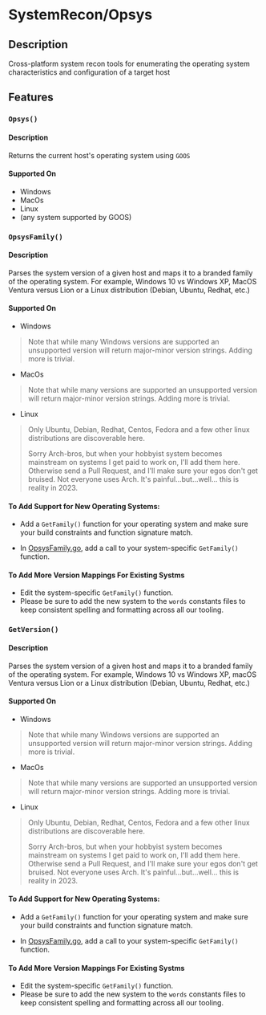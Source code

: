 SystemRecon/Opsys
=================

## Description

Cross-platform system recon tools for enumerating the
operating system characteristics and configuration of
a target host

## Features

### `Opsys()`

#### Description

Returns the current host's operating system using `GOOS`

#### Supported On

* Windows
* MacOs
* Linux
* (any system supported by GOOS)

### `OpsysFamily()`

#### Description

Parses the system version of a given host and maps it
to a branded family of the operating system. For example,
Windows 10 vs Windows XP, MacOS Ventura versus Lion or
a Linux distribution (Debian, Ubuntu, Redhat, etc.)

#### Supported On

* Windows
> Note that while many Windows versions are supported
> an unsupported version will return major-minor version
> strings.  Adding more is trivial.

* MacOs
> Note that while many versions are supported
> an unsupported version will return major-minor version
> strings.  Adding more is trivial.

* Linux
> Only Ubuntu, Debian, Redhat, Centos, Fedora and a few
> other linux distributions are discoverable here.
> 
> Sorry Arch-bros, but when your hobbyist system becomes mainstream
> on systems I get paid to work on, I'll add them here.  Otherwise
> send a Pull Request, and I'll make sure your egos don't get
> bruised.  Not everyone uses Arch.  It's painful...but...well...
> this is reality in 2023.

#### To Add Support for New Operating Systems:
* Add a `GetFamily()` function for your operating system
  and make sure your build constraints and function signature
  match.

* In [OpsysFamily.go](OpSysFamily.go), add a call to
  your system-specific `GetFamily()` function.

#### To Add More Version Mappings For Existing Systms
* Edit the system-specific `GetFamily()` function.
* Please be sure to add the new system to the `words`
  constants files to keep consistent spelling and
  formatting across all our tooling.


### `GetVersion()`

#### Description

Parses the system version of a given host and maps it
to a branded family of the operating system. For example,
Windows 10 vs Windows XP, macOS Ventura versus Lion or
a Linux distribution (Debian, Ubuntu, Redhat, etc.)

#### Supported On

* Windows
> Note that while many Windows versions are supported
> an unsupported version will return major-minor version
> strings.  Adding more is trivial.

* MacOs
> Note that while many versions are supported
> an unsupported version will return major-minor version
> strings.  Adding more is trivial.

* Linux
> Only Ubuntu, Debian, Redhat, Centos, Fedora and a few
> other linux distributions are discoverable here.
>
> Sorry Arch-bros, but when your hobbyist system becomes mainstream
> on systems I get paid to work on, I'll add them here.  Otherwise
> send a Pull Request, and I'll make sure your egos don't get
> bruised.  Not everyone uses Arch.  It's painful...but...well...
> this is reality in 2023.

#### To Add Support for New Operating Systems:
* Add a `GetFamily()` function for your operating system
  and make sure your build constraints and function signature
  match.

* In [OpsysFamily.go](OpSysFamily.go), add a call to
  your system-specific `GetFamily()` function.

#### To Add More Version Mappings For Existing Systms
* Edit the system-specific `GetFamily()` function.
* Please be sure to add the new system to the `words`
  constants files to keep consistent spelling and
  formatting across all our tooling.